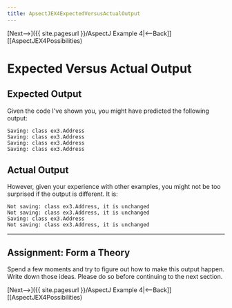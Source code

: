 ```yaml
---
title: ApsectJEX4ExpectedVersusActualOutput
---
```

[Next-->]({{ site.pagesurl }}/AspectJ Example 4|<--Back]] [[AspectJEX4Possibilities)

# Expected Versus Actual Output
## Expected Output
Given the code I've shown you, you might have predicted the following output:
```
Saving: class ex3.Address
Saving: class ex3.Address
Saving: class ex3.Address
Saving: class ex3.Address
```
## Actual Output
However, given your experience with other examples, you might not be too surprised if the output is different. It is:
```
Not saving: class ex3.Address, it is unchanged
Not saving: class ex3.Address, it is unchanged
Saving: class ex3.Address
Not saving: class ex3.Address, it is unchanged
```
----
## Assignment: Form a Theory
Spend a few moments and try to figure out how to make this output happen. Write down those ideas. Please do so before continuing to the next section.

[Next-->]({{ site.pagesurl }}/AspectJ Example 4|<--Back]] [[AspectJEX4Possibilities)